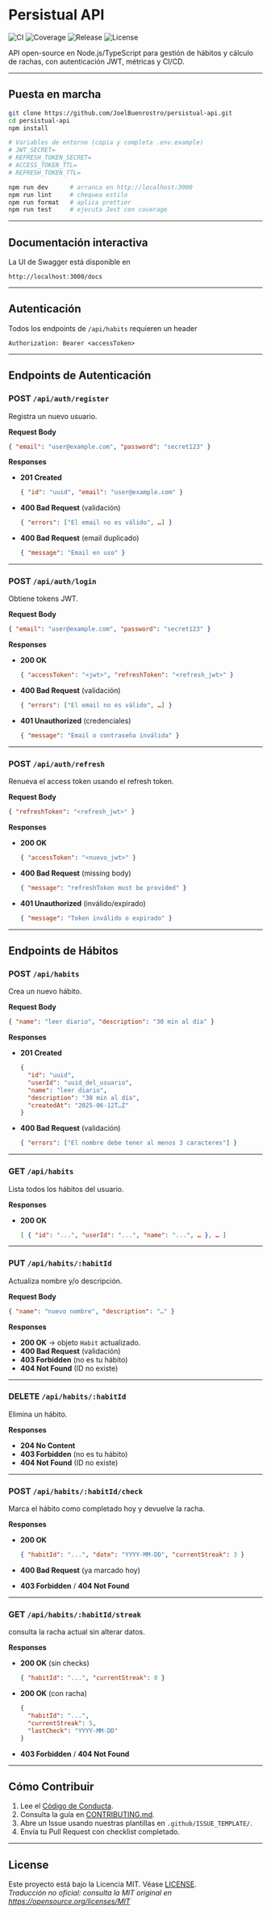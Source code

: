 # Persistual API

![CI](https://github.com/JoelBuenrostro/persistual-api/actions/workflows/ci.yml/badge.svg)
![Coverage](https://img.shields.io/codecov/c/github/JoelBuenrostro/persistual-api)
![Release](https://img.shields.io/github/v/release/JoelBuenrostro/persistual-api)
![License](https://img.shields.io/github/license/JoelBuenrostro/persistual-api)

API open-source en Node.js/TypeScript para gestión de hábitos y cálculo de rachas, con autenticación JWT, métricas y CI/CD.

---

## Puesta en marcha

```bash
git clone https://github.com/JoelBuenrostro/persistual-api.git
cd persistual-api
npm install

# Variables de entorno (copia y completa .env.example)
# JWT_SECRET=
# REFRESH_TOKEN_SECRET=
# ACCESS_TOKEN_TTL=
# REFRESH_TOKEN_TTL=

npm run dev      # arranca en http://localhost:3000
npm run lint     # chequea estilo
npm run format   # aplica prettier
npm run test     # ejecuta Jest con coverage
```

---

## Documentación interactiva

La UI de Swagger está disponible en

```
http://localhost:3000/docs
```

---

## Autenticación

Todos los endpoints de `/api/habits` requieren un header

```
Authorization: Bearer <accessToken>
```

---

## Endpoints de Autenticación

### POST `/api/auth/register`

Registra un nuevo usuario.

**Request Body**

```json
{ "email": "user@example.com", "password": "secret123" }
```

**Responses**

- **201 Created**

  ```json
  { "id": "uuid", "email": "user@example.com" }
  ```

- **400 Bad Request** (validación)

  ```json
  { "errors": ["El email no es válido", …] }
  ```

- **400 Bad Request** (email duplicado)
  ```json
  { "message": "Email en uso" }
  ```

---

### POST `/api/auth/login`

Obtiene tokens JWT.

**Request Body**

```json
{ "email": "user@example.com", "password": "secret123" }
```

**Responses**

- **200 OK**

  ```json
  { "accessToken": "<jwt>", "refreshToken": "<refresh_jwt>" }
  ```

- **400 Bad Request** (validación)

  ```json
  { "errors": ["El email no es válido", …] }
  ```

- **401 Unauthorized** (credenciales)
  ```json
  { "message": "Email o contraseña inválida" }
  ```

---

### POST `/api/auth/refresh`

Renueva el access token usando el refresh token.

**Request Body**

```json
{ "refreshToken": "<refresh_jwt>" }
```

**Responses**

- **200 OK**

  ```json
  { "accessToken": "<nuevo_jwt>" }
  ```

- **400 Bad Request** (missing body)

  ```json
  { "message": "refreshToken must be provided" }
  ```

- **401 Unauthorized** (inválido/expirado)
  ```json
  { "message": "Token inválido o expirado" }
  ```

---

## Endpoints de Hábitos

### POST `/api/habits`

Crea un nuevo hábito.

**Request Body**

```json
{ "name": "leer diario", "description": "30 min al día" }
```

**Responses**

- **201 Created**

  ```json
  {
    "id": "uuid",
    "userId": "uuid_del_usuario",
    "name": "leer diario",
    "description": "30 min al día",
    "createdAt": "2025-06-12T…Z"
  }
  ```

- **400 Bad Request** (validación)
  ```json
  { "errors": ["El nombre debe tener al menos 3 caracteres"] }
  ```

---

### GET `/api/habits`

Lista todos los hábitos del usuario.

**Responses**

- **200 OK**
  ```json
  [ { "id": "...", "userId": "...", "name": "...", … }, … ]
  ```

---

### PUT `/api/habits/:habitId`

Actualiza nombre y/o descripción.

**Request Body**

```json
{ "name": "nuevo nombre", "description": "…" }
```

**Responses**

- **200 OK** → objeto `Habit` actualizado.
- **400 Bad Request** (validación)
- **403 Forbidden** (no es tu hábito)
- **404 Not Found** (ID no existe)

---

### DELETE `/api/habits/:habitId`

Elimina un hábito.

**Responses**

- **204 No Content**
- **403 Forbidden** (no es tu hábito)
- **404 Not Found** (ID no existe)

---

### POST `/api/habits/:habitId/check`

Marca el hábito como completado hoy y devuelve la racha.

**Responses**

- **200 OK**

  ```json
  { "habitId": "...", "date": "YYYY-MM-DD", "currentStreak": 3 }
  ```

- **400 Bad Request** (ya marcado hoy)
- **403 Forbidden** / **404 Not Found**

---

### GET `/api/habits/:habitId/streak`

consulta la racha actual sin alterar datos.

**Responses**

- **200 OK** (sin checks)
  ```json
  { "habitId": "...", "currentStreak": 0 }
  ```
- **200 OK** (con racha)

  ```json
  {
    "habitId": "...",
    "currentStreak": 5,
    "lastCheck": "YYYY-MM-DD"
  }
  ```

- **403 Forbidden** / **404 Not Found**

---

## Cómo Contribuir

1. Lee el [Código de Conducta](./CODE_OF_CONDUCT.md).
2. Consulta la guía en [CONTRIBUTING.md](./CONTRIBUTING.md).
3. Abre un Issue usando nuestras plantillas en `.github/ISSUE_TEMPLATE/`.
4. Envía tu Pull Request con checklist completado.

---

## License

Este proyecto está bajo la Licencia MIT. Véase [LICENSE](LICENSE).  
_Traducción no oficial: consulta la MIT original en https://opensource.org/licenses/MIT_
